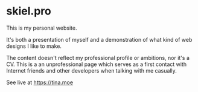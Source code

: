# skiel.pro

This is my personal website.

It's both a presentation of myself and a demonstration of what kind of web designs I like to make.

The content doesn't reflect my professional profile or ambitions, nor it's a CV.
This is a an unprofessional page which serves as a first contact with Internet friends and other
developers when talking with me casually.

See live at https://tina.moe
